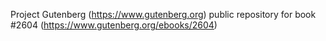 Project Gutenberg (https://www.gutenberg.org) public repository for
book #2604 (https://www.gutenberg.org/ebooks/2604)
